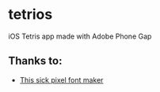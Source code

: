 # tetrios
iOS Tetris app made with Adobe Phone Gap

## Thanks to:
- [This sick pixel font maker](https://www.pentacom.jp/pentacom/bitfontmaker2/)
